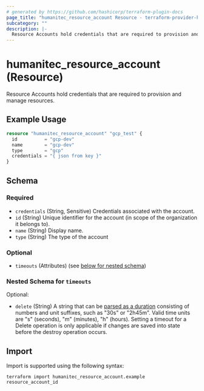 ```yaml
---
# generated by https://github.com/hashicorp/terraform-plugin-docs
page_title: "humanitec_resource_account Resource - terraform-provider-humanitec"
subcategory: ""
description: |-
  Resource Accounts hold credentials that are required to provision and manage resources.
---
```


# humanitec_resource_account (Resource)

Resource Accounts hold credentials that are required to provision and manage resources.

## Example Usage

```terraform
resource "humanitec_resource_account" "gcp_test" {
  id          = "gcp-dev"
  name        = "gcp-dev"
  type        = "gcp"
  credentials = "{ json from key }"
}
```

<!-- schema generated by tfplugindocs -->
## Schema

### Required

- `credentials` (String, Sensitive) Credentials associated with the account.
- `id` (String) Unique identifier for the account (in scope of the organization it belongs to).
- `name` (String) Display name.
- `type` (String) The type of the account

### Optional

- `timeouts` (Attributes) (see [below for nested schema](#nestedatt--timeouts))

<a id="nestedatt--timeouts"></a>
### Nested Schema for `timeouts`

Optional:

- `delete` (String) A string that can be [parsed as a duration](https://pkg.go.dev/time#ParseDuration) consisting of numbers and unit suffixes, such as "30s" or "2h45m". Valid time units are "s" (seconds), "m" (minutes), "h" (hours). Setting a timeout for a Delete operation is only applicable if changes are saved into state before the destroy operation occurs.

## Import

Import is supported using the following syntax:

```shell
terraform import humanitec_resource_account.example resource_account_id
```
